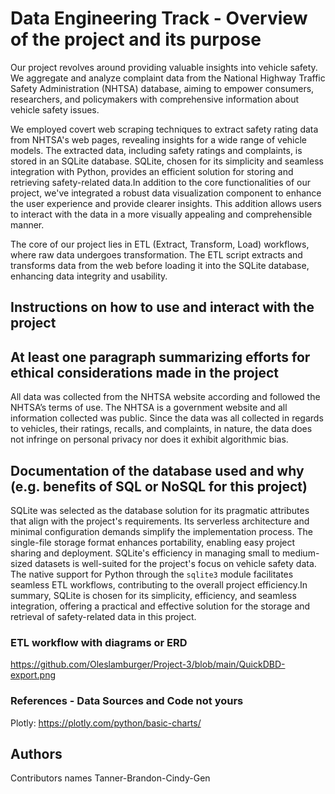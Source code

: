 # Data Engineering Track - Overview of the project and its purpose
Our project revolves around providing valuable insights into vehicle safety. We aggregate and analyze complaint data from the National Highway Traffic Safety Administration (NHTSA) database, aiming to empower consumers, researchers, and policymakers with comprehensive information about vehicle safety issues.

We employed covert web scraping techniques to extract safety rating data from NHTSA's web pages, revealing insights for a wide range of vehicle models. The extracted data, including safety ratings and complaints, is stored in an SQLite database. SQLite, chosen for its simplicity and seamless integration with Python, provides an efficient solution for storing and retrieving safety-related data.In addition to the core functionalities of our project, we've integrated a robust data visualization component to enhance the user experience and provide clearer insights. This addition allows users to interact with the data in a more visually appealing and comprehensible manner.

The core of our project lies in ETL (Extract, Transform, Load) workflows, where raw data undergoes transformation. The ETL script extracts and transforms data from the web before loading it into the SQLite database, enhancing data integrity and usability.

## Instructions on how to use and interact with the project

## At least one paragraph summarizing efforts for ethical considerations made in the project
All data was collected from the NHTSA website according and followed the NHTSA’s terms of use. The NHTSA is a government website and all information collected was public. Since the data was all collected in regards to vehicles, their ratings, recalls, and complaints, in nature, the data does not infringe on personal privacy nor does it exhibit algorithmic bias.

## Documentation of the database used and why (e.g. benefits of SQL or NoSQL for this project)
SQLite was selected as the database solution for its pragmatic attributes that align with the project's requirements. Its serverless architecture and minimal configuration demands simplify the implementation process. The single-file storage format enhances portability, enabling easy project sharing and deployment. SQLite's efficiency in managing small to medium-sized datasets is well-suited for the project's focus on vehicle safety data. The native support for Python through the `sqlite3` module facilitates seamless ETL workflows, contributing to the overall project efficiency.In summary, SQLite is chosen for its simplicity, efficiency, and seamless integration, offering a practical and effective solution for the storage and retrieval of safety-related data in this project.

### ETL workflow with diagrams or ERD
https://github.com/Oleslamburger/Project-3/blob/main/QuickDBD-export.png

### References - Data Sources and Code not yours

Plotly: https://plotly.com/python/basic-charts/

## Authors

Contributors names
Tanner-Brandon-Cindy-Gen

